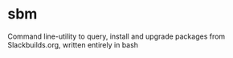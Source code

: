 # sbm
Command line-utility to query, install and upgrade packages from Slackbuilds.org, written entirely in bash

